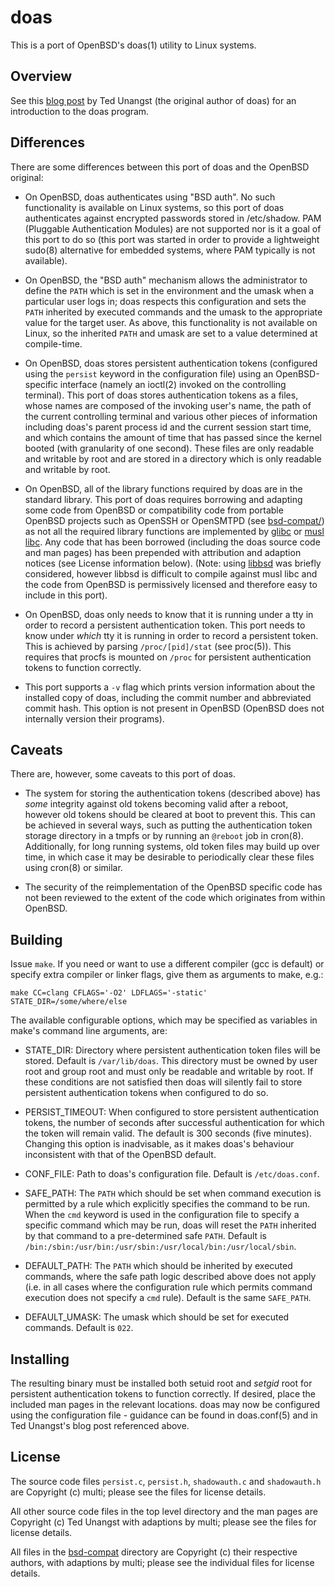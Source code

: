# doas

This is a port of OpenBSD's doas(1) utility to Linux systems.

## Overview

See this [blog post](http://www.tedunangst.com/flak/post/doas-mastery) by Ted Unangst
(the original author of doas) for an introduction to the doas program.

## Differences

There are some differences between this port of doas and the OpenBSD original:

 - On OpenBSD, doas authenticates using "BSD auth". No such functionality is
   available on Linux systems, so this port of doas authenticates against encrypted
   passwords stored in /etc/shadow. PAM (Pluggable Authentication Modules) are not
   supported nor is it a goal of this port to do so (this port was started in order
   to provide a lightweight sudo(8) alternative for embedded systems, where PAM
   typically is not available).

 - On OpenBSD, the "BSD auth" mechanism allows the administrator to define the
   `PATH` which is set in the environment and the umask when a particular user logs
   in; doas respects this configuration and sets the `PATH` inherited by executed
   commands and the umask to the appropriate value for the target user. As above,
   this functionality is not available on Linux, so the inherited `PATH` and umask
   are set to a value determined at compile-time.
   
 - On OpenBSD, doas stores persistent authentication tokens (configured using the
   `persist` keyword in the configuration file) using an OpenBSD-specific interface
   (namely an ioctl(2) invoked on the controlling terminal). This port of doas stores
   authentication tokens as a files, whose names are composed of the invoking user's
   name, the path of the current controlling terminal and various other pieces of 
   information including doas's parent process id and the current session start time,
   and which contains the amount of time that has passed since the kernel booted
   (with granularity of one second). These files are only readable and writable by
   root and are stored in a directory which is only readable and writable by root.
   
 - On OpenBSD, all of the library functions required by doas are in the standard
   library. This port of doas requires borrowing and adapting some code from OpenBSD
   or compatibility code from portable OpenBSD projects such as OpenSSH or OpenSMTPD
   (see [bsd-compat/](bsd-compat)) as not all the required library functions are
   implemented by [glibc](https://www.gnu.org/software/libc/)
   or [musl libc](https://www.musl-libc.org/). Any code that has been borrowed
   (including the doas source code and man pages) has been prepended with attribution
   and adaption notices (see License information below). (Note:
   using [libbsd](libbsd.freedesktop.org) was briefly considered, however libbsd is
   difficult to compile against musl libc and the code from OpenBSD is permissively
   licensed and therefore easy to include in this port).

 - On OpenBSD, doas only needs to know that it is running under a tty in order to 
   record a persistent authentication token. This port needs to know under *which* 
   tty it is running in order to record a persistent token. This is achieved by 
   parsing `/proc/[pid]/stat` (see proc(5)). This requires that procfs is mounted
   on `/proc` for persistent authentication tokens to function correctly.

 - This port supports a `-v` flag which prints version information about the
   installed copy of doas, including the commit number and abbreviated commit
   hash. This option is not present in OpenBSD (OpenBSD does not internally version
   their programs).

## Caveats

There are, however, some caveats to this port of doas.

 - The system for storing the authentication tokens (described above) has *some* 
   integrity against old tokens becoming valid after a reboot, however old tokens 
   should be cleared at boot to prevent this. This can be achieved in several ways,
   such as putting the authentication token storage directory in a tmpfs or by running
   an `@reboot` job in cron(8). Additionally, for long running systems, old token files
   may build up over time, in which case it may be desirable to periodically clear 
   these files using cron(8) or similar.

 - The security of the reimplementation of the OpenBSD specific code has not been
   reviewed to the extent of the code which originates from within OpenBSD.

## Building

Issue `make`. If you need or want to use a different compiler (gcc is default) or
specify extra compiler or linker flags, give them as arguments to make, e.g.:

```
make CC=clang CFLAGS='-O2' LDFLAGS='-static' STATE_DIR=/some/where/else
```

The available configurable options, which may be specified as variables in
make's command line arguments, are:

 - STATE\_DIR: Directory where persistent authentication token files will
   be stored. Default is `/var/lib/doas`. This directory must be owned by user root
   and group root and must only be readable and writable by root. If these
   conditions are not satisfied then doas will silently fail to store persistent
   authentication tokens when configured to do so.

 - PERSIST\_TIMEOUT: When configured to store persistent authentication
   tokens, the number of seconds after successful authentication for which the
   token will remain valid. The default is 300 seconds (five minutes). Changing
   this option is inadvisable, as it makes doas's behaviour inconsistent with that
   of the OpenBSD default.

 - CONF\_FILE: Path to doas's configuration file. Default is `/etc/doas.conf`.

 - SAFE\_PATH: The `PATH` which should be set when command execution is
   permitted by a rule which explicitly specifies the command to be run. When the
   `cmd` keyword is used in the configuration file to specify a specific command
   which may be run, doas will reset the `PATH` inherited by that command to a
   pre-determined safe `PATH`. Default is
   `/bin:/sbin:/usr/bin:/usr/sbin:/usr/local/bin:/usr/local/sbin`.

 - DEFAULT\_PATH: The `PATH` which should be inherited by executed
   commands, where the safe path logic described above does not apply (i.e. in all
   cases where the configuration rule which permits command execution does not
   specify a `cmd` rule). Default is the same `SAFE_PATH`.

 - DEFAULT\_UMASK: The umask which should be set for executed commands.
   Default is `022`.

## Installing

The resulting binary must be installed both setuid root and *setgid* root for
persistent authentication tokens to function correctly. If desired, place the
included man pages in the relevant locations. doas may now be configured using the
configuration file - guidance can be found in doas.conf(5) and in Ted Unangst's blog
post referenced above.

## License

The source code files `persist.c`, `persist.h`, `shadowauth.c` and
`shadowauth.h` are Copyright (c) multi; please see the files for license
details.

All other source code files in the top level directory and the man pages are
Copyright (c) Ted Unangst with adaptions by multi; please see the files for
license details.

All files in the [bsd-compat](bsd-compat) directory are Copyright (c) their
respective authors, with adaptions by multi; please see the individual files
for license details.


